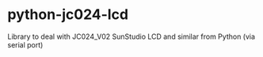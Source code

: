 # python-jc024-lcd

Library to deal with JC024_V02 SunStudio LCD and similar from Python (via serial port)
